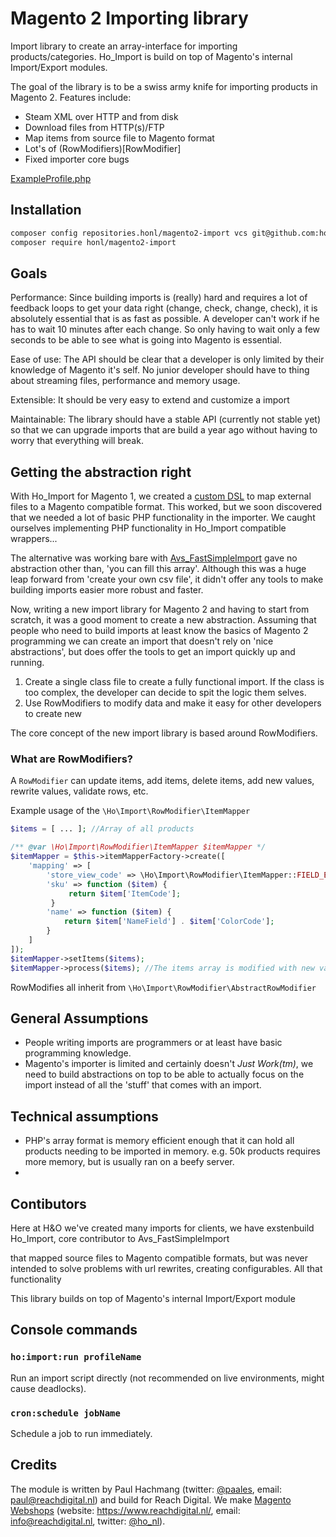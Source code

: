 # Magento 2 Importing library

Import library to create an array-interface for importing products/categories. Ho_Import is build on top
of Magento's internal Import/Export modules.

The goal of the library is to be a swiss army knife for importing products in Magento 2. Features include:

- Steam XML over HTTP and from disk
- Download files from HTTP(s)/FTP
- Map items from source file to Magento format
- Lot's of (RowModifiers)[RowModifier]
- Fixed importer core bugs

[ExampleProfile.php](src/docs/examples/basic/ExampleProfile.php)

## Installation

```BASH
composer config repositories.honl/magento2-import vcs git@github.com:ho-nl/magento2-Ho_Import.git
composer require honl/magento2-import
```

## Goals
Performance: Since building imports is (really) hard and requires a lot of feedback loops to get your data right (change, check, change, check), it is absolutely essential that is as fast as possible. A developer can't work if he has to wait 10 minutes after each change. So only having to wait only a few seconds to be able to see what is going into Magento is essential.

Ease of use: The API should be clear that a developer is only limited by their knowledge of Magento it's self. No junior developer should have to thing about streaming files, performance and memory usage.

Extensible: It should be very easy to extend and customize a import

Maintainable: The library should have a stable API (currently not stable yet) so that we can upgrade imports that are build a year ago without having to worry that everything will break.


## Getting the abstraction right
With Ho_Import for Magento 1, we created a [custom DSL](https://github.com/ho-nl/magento1-Ho_Import/blob/master/docs/imports/product_multiple_sources.xml#L39-L209) to map external files to a Magento compatible format. This worked, but we soon discovered that we needed a lot of basic PHP functionality in the importer. We caught ourselves implementing PHP functionality in Ho_Import compatible wrappers...

The alternative was working bare with [Avs_FastSimpleImport](https://github.com/avstudnitz/AvS_FastSimpleImport) gave no abstraction other than, 'you can fill this array'. Although this was a huge leap forward from 'create your own csv file', it didn't offer any tools to make building imports easier more robust and faster.

Now, writing a new import library for Magento 2 and having to start from scratch, it was a good moment to create a new abstraction. Assuming that people who need to build imports at least know the basics of Magento 2 programming we can create an import that doesn't rely on 'nice abstractions', but does offer the tools to get an import quickly up and running.

1. Create a single class file to create a fully functional import. If the class is too complex, the developer can decide to spit the logic them selves.
2. Use RowModifiers to modify data and make it easy for other developers to create new

The core concept of the new import library is based around RowModifiers.

### What are RowModifiers?
A `RowModifier` can update items, add items, delete items, add new values, rewrite values, validate rows, etc.

Example usage of the `\Ho\Import\RowModifier\ItemMapper`

```PHP
$items = [ ... ]; //Array of all products

/** @var \Ho\Import\RowModifier\ItemMapper $itemMapper */
$itemMapper = $this->itemMapperFactory->create([
    'mapping' => [
        'store_view_code' => \Ho\Import\RowModifier\ItemMapper::FIELD_EMPTY,
        'sku' => function ($item) {
             return $item['ItemCode'];
         }
        'name' => function ($item) {
            return $item['NameField'] . $item['ColorCode'];
        }
    ]
]);
$itemMapper->setItems($items);
$itemMapper->process($items); //The items array is modified with new values.
```


RowModifies all inherit from `\Ho\Import\RowModifier\AbstractRowModifier`



## General Assumptions

- People writing imports are programmers or at least have basic programming knowledge.
- Magento's importer is limited and certainly doesn't *Just Work(tm)*, we need to build abstractions on top to be able to actually focus on the import instead of all the 'stuff' that comes with an import.

## Technical assumptions
- PHP's array format is memory efficient enough that it can hold all products needing to be imported in memory. e.g. 50k products requires more memory, but is usually ran on a beefy server.
-



## Contibutors

Here at H&O we've created many imports for clients, we have exstenbuild Ho_Import, core contributor to Avs_FastSimpleImport



that mapped source files to Magento compatible formats, but was never
intended to solve problems with url rewrites, creating configurables. All that functionality


This library builds on top of Magento's internal Import/Export module

## Console commands

### `ho:import:run profileName`

Run an import script directly (not recommended on live environments, might cause deadlocks).

### `cron:schedule jobName`

Schedule a job to run immediately.


## Credits	
The module is written by Paul Hachmang (twitter: [@paales](https://twitter.com/paales), email: paul@reachdigital.nl) and build for Reach Digital. We make [Magento Webshops](https://www.reachdigital.nl/) (website: <https://www.reachdigital.nl/>, email: <info@reachdigital.nl>, twitter: [@ho_nl](https://twitter.com/ho_nl)).

